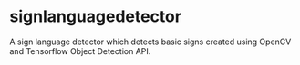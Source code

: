 # signlanguagedetector
A sign language detector which detects basic signs created using OpenCV and Tensorflow Object Detection API. 
